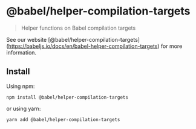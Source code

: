 <span class="citation" data-cites="babel/helper-compilation-targets">@babel/helper-compilation-targets</span>
=============================================================================================================

> Helper functions on Babel compilation targets

See our website <span class="citation" data-cites="babel/helper-compilation-targets">\[@babel/helper-compilation-targets\]</span>(https://babeljs.io/docs/en/babel-helper-compilation-targets) for more information.

Install
-------

Using npm:

    npm install @babel/helper-compilation-targets

or using yarn:

    yarn add @babel/helper-compilation-targets
